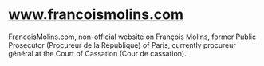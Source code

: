 # www.francoismolins.com
FrancoisMolins.com, non-official website on François Molins, former Public Prosecutor (Procureur de la République) of Paris, currently procureur général at the Court of Cassation (Cour de cassation).
